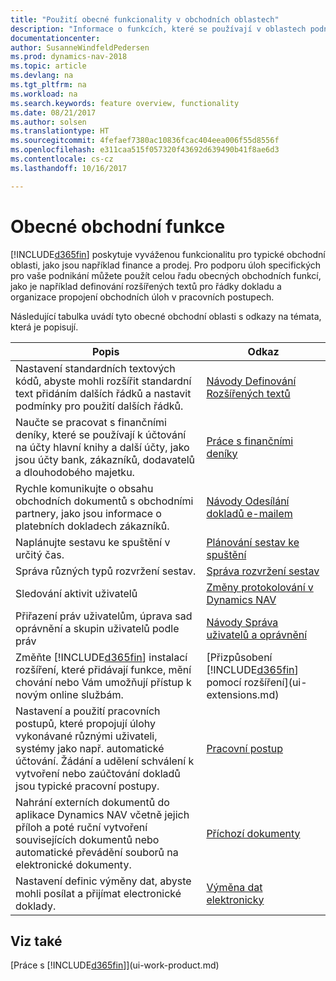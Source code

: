 ```yaml
---
title: "Použití obecné funkcionality v obchodních oblastech"
description: "Informace o funkcích, které se používají v oblastech podnikání v Dynamics NAV."
documentationcenter: 
author: SusanneWindfeldPedersen
ms.prod: dynamics-nav-2018
ms.topic: article
ms.devlang: na
ms.tgt_pltfrm: na
ms.workload: na
ms.search.keywords: feature overview, functionality
ms.date: 08/21/2017
ms.author: solsen
ms.translationtype: HT
ms.sourcegitcommit: 4fefaef7380ac10836fcac404eea006f55d8556f
ms.openlocfilehash: e311caa515f057320f43692d639490b41f8ae6d3
ms.contentlocale: cs-cz
ms.lasthandoff: 10/16/2017

---
```

# <a name="general-business-functionality"></a>Obecné obchodní funkce
[!INCLUDE[d365fin](includes/d365fin_md.md)] poskytuje vyváženou funkcionalitu pro typické obchodní oblasti, jako jsou například finance a prodej. Pro podporu úloh specifických pro vaše podnikání můžete použít celou řadu obecných obchodních funkcí, jako je například definování rozšířených textů pro řádky dokladu a organizace propojení obchodních úloh v pracovních postupech.

Následující tabulka uvádí tyto obecné obchodní oblasti s odkazy na témata, která je popisují.

| Popis | Odkaz |
| --- | --- |
| Nastavení standardních textových kódů, abyste mohli rozšířit standardní text přidáním dalších řádků a nastavit podmínky pro použití dalších řádků. |[Návody Definování Rozšířených textů](ui-how-define-ext-text.md) |
| Naučte se pracovat s finančními deníky, které se používají k účtování na účty hlavní knihy a další účty, jako jsou účty bank, zákazníků, dodavatelů a dlouhodobého majetku. |[Práce s finančními deníky](ui-work-general-journals.md) |
| Rychle komunikujte o obsahu obchodních dokumentů s obchodními partnery, jako jsou informace o platebních dokladech zákazníků. |[Návody Odesílání dokladů e-mailem](ui-how-send-documents-email.md) |
| Naplánujte sestavu ke spuštění v určitý čas. |[Plánování sestav ke spuštění](ui-work-report.md#ScheduleReport) |
| Správa různých typů rozvržení sestav. |[Správa rozvržení sestav](ui-manage-report-layouts.md) |
| Sledování aktivit uživatelů|[Změny protokolování v Dynamics NAV](across-log-changes.md)|
|Přiřazení práv uživatelům, úprava sad oprávnění a skupin uživatelů podle práv|[Návody Správa uživatelů a oprávnění](ui-how-users-permissions.md)|
| Změňte [!INCLUDE[d365fin](includes/d365fin_md.md)] instalací rozšíření, které přidávají funkce, mění chování nebo Vám umožňují přístup k novým online službám. |[Přizpůsobení [!INCLUDE[d365fin](includes/d365fin_md.md)] pomocí rozšíření](ui-extensions.md) |
|Nastavení a použití pracovních postupů, které propojují úlohy vykonávané různými uživateli, systémy jako např. automatické účtování. Žádání a udělení schválení k vytvoření nebo zaúčtování dokladů jsou typické pracovní postupy.|[Pracovní postup](across-workflow.md)|
|Nahrání externích dokumentů do aplikace Dynamics NAV včetně jejich příloh a poté ruční vytvoření souvisejících dokumentů nebo automatické převádění souborů na elektronické dokumenty.|[Příchozí dokumenty](across-income-documents.md)|
| Nastavení definic výměny dat, abyste mohli posílat a přijímat electronické doklady. |[Výměna dat elektronicky](across-data-exchange.md) |

## <a name="see-also"></a>Viz také
[Práce s [!INCLUDE[d365fin](includes/d365fin_md.md)]](ui-work-product.md)

